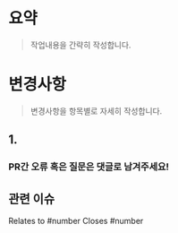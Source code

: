 # 요약

> 작업내용을 간략히 작성합니다.

# 변경사항

> 변경사항을 항목별로 자세히 작성합니다.

## 1.

### PR간 오류 혹은 질문은 댓글로 남겨주세요!

## 관련 이슈

Relates to #number
Closes #number
